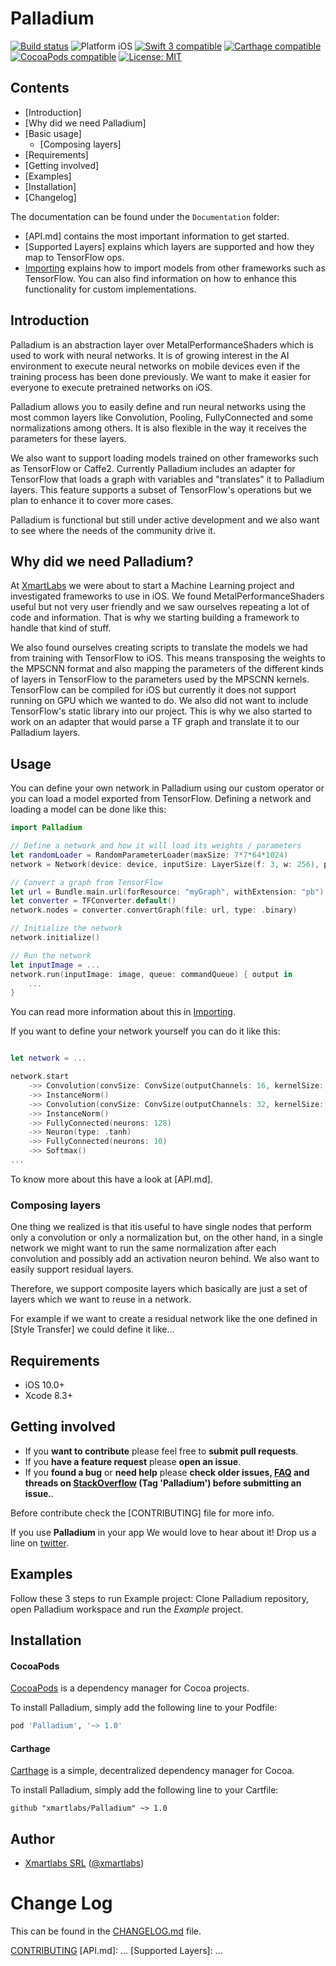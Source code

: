 # Palladium

<p align="left">
<a href="https://travis-ci.org/xmartlabs/Palladium"><img src="https://travis-ci.org/xmartlabs/Palladium.svg?branch=master" alt="Build status" /></a>
<img src="https://img.shields.io/badge/platform-iOS-blue.svg?style=flat" alt="Platform iOS" />
<a href="https://developer.apple.com/swift"><img src="https://img.shields.io/badge/swift3-compatible-4BC51D.svg?style=flat" alt="Swift 3 compatible" /></a>
<a href="https://github.com/Carthage/Carthage"><img src="https://img.shields.io/badge/Carthage-compatible-4BC51D.svg?style=flat" alt="Carthage compatible" /></a>
<a href="https://cocoapods.org/pods/Palladium"><img src="https://img.shields.io/cocoapods/v/Palladium.svg" alt="CocoaPods compatible" /></a>
<a href="https://raw.githubusercontent.com/xmartlabs/Palladium/master/LICENSE"><img src="http://img.shields.io/badge/license-MIT-blue.svg?style=flat" alt="License: MIT" /></a>
</p>

## Contents
* [Introduction]
* [Why did we need Palladium]
* [Basic usage]
    - [Composing layers]
* [Requirements]
* [Getting involved]
* [Examples]
* [Installation]
* [Changelog]

The documentation can be found under the `Documentation` folder:
* [API.md] contains the most important information to get started.
* [Supported Layers] explains which layers are supported and how they map to TensorFlow ops.
* [Importing] explains how to import models from other frameworks such as TensorFlow. You can also find information on how to enhance this functionality for custom implementations.

## Introduction

Palladium is an abstraction layer over MetalPerformanceShaders which is used to work with neural networks. It is of growing interest in the AI environment to execute neural networks on mobile devices even if the training process has been done previously. We want to make it easier for everyone to execute pretrained networks on iOS.

Palladium allows you to easily define and run neural networks using the most common layers like Convolution, Pooling, FullyConnected and some normalizations among others. It is also flexible in the way it receives the parameters for these layers.

We also want to support loading models trained on other frameworks such as TensorFlow or Caffe2. Currently Palladium includes an adapter for TensorFlow that loads a graph with variables and "translates" it to Palladium layers. This feature supports a subset of TensorFlow's operations but we plan to enhance it to cover more cases.

Palladium is functional but still under active development and we also want to see where the needs of the community drive it.

## Why did we need Palladium?

At [XmartLabs] we were about to start a Machine Learning project and investigated frameworks to use in iOS. We found MetalPerformanceShaders useful but not very user friendly and we saw ourselves repeating a lot of code and information. That is why we starting building a framework to handle that kind of stuff.

We also found ourselves creating scripts to translate the models we had from training with TensorFlow to iOS. This means transposing the weights to the MPSCNN format and also mapping the parameters of the different kinds of layers in TensorFlow to the parameters used by the MPSCNN kernels. TensorFlow can be compiled for iOS but currently it does not support running on GPU which we wanted to do. We also did not want to include TensorFlow's static library into our project. This is why we also started to work on an adapter that would parse a TF graph and translate it to our Palladium layers. 

## Usage

You can define your own network in Palladium using our custom operator or you can load a model exported from TensorFlow. Defining a network and loading a model can be done like this:

```swift
import Palladium

// Define a network and how it will load its weights / parameters
let randomLoader = RandomParameterLoader(maxSize: 7*7*64*1024)
network = Network(device: device, inputSize: LayerSize(f: 3, w: 256), parameterLoader: randomLoader)

// Convert a graph from TensorFlow
let url = Bundle.main.url(forResource: "myGraph", withExtension: "pb")!
let converter = TFConverter.default()
network.nodes = converter.convertGraph(file: url, type: .binary)

// Initialize the network
network.initialize()

// Run the network
let inputImage = ...
network.run(inputImage: image, queue: commandQueue) { output in
    ...
}
```

You can read more information about this in [Importing].

If you want to define your network yourself you can do it like this:

```swift

let network = ...

network.start
    ->> Convolution(convSize: ConvSize(outputChannels: 16, kernelSize: 3, stride: 2))
    ->> InstanceNorm()
    ->> Convolution(convSize: ConvSize(outputChannels: 32, kernelSize: 3, stride: 2), neuronType: .relu)
    ->> InstanceNorm()
    ->> FullyConnected(neurons: 128)
    ->> Neuron(type: .tanh)
    ->> FullyConnected(neurons: 10)
    ->> Softmax()
...
```

To know more about this have a look at [API.md].

### Composing layers

One thing we realized is that itis useful to have single nodes that perform only a convolution or only a normalization but, on the other hand, in a single network we might want to run the same normalization after each convolution and possibly add an activation neuron behind. We also want to easily support residual layers.

Therefore, we support composite layers which basically are just a set of layers which we want to reuse in a network.

For example if we want to create a residual network like the one defined in [Style Transfer] we could define it like...

## Requirements

* iOS 10.0+
* Xcode 8.3+

## Getting involved

* If you **want to contribute** please feel free to **submit pull requests**.
* If you **have a feature request** please **open an issue**.
* If you **found a bug** or **need help** please **check older issues, [FAQ](#faq) and threads on [StackOverflow](http://stackoverflow.com/questions/tagged/Palladium) (Tag 'Palladium') before submitting an issue.**.

Before contribute check the [CONTRIBUTING] file for more info.

If you use **Palladium** in your app We would love to hear about it! Drop us a line on [twitter](https://twitter.com/xmartlabs).

## Examples

Follow these 3 steps to run Example project: Clone Palladium repository, open Palladium workspace and run the *Example* project.

## Installation

#### CocoaPods

[CocoaPods](https://cocoapods.org/) is a dependency manager for Cocoa projects.

To install Palladium, simply add the following line to your Podfile:

```ruby
pod 'Palladium', '~> 1.0'
```

#### Carthage

[Carthage](https://github.com/Carthage/Carthage) is a simple, decentralized dependency manager for Cocoa.

To install Palladium, simply add the following line to your Cartfile:

```ogdl
github "xmartlabs/Palladium" ~> 1.0
```

## Author

* [Xmartlabs SRL](https://github.com/xmartlabs) ([@xmartlabs](https://twitter.com/xmartlabs))


# Change Log

This can be found in the [CHANGELOG.md](CHANGELOG.md) file.

<!-- Links -->
[XmartLabs]: http://xmartlabs.com
[Importing]: ...
[CONTRIBUTING](https://github.com/xmartlabs/Palladium/blob/master/CONTRIBUTING.md)
[API.md]: ...
[Supported Layers]: ...